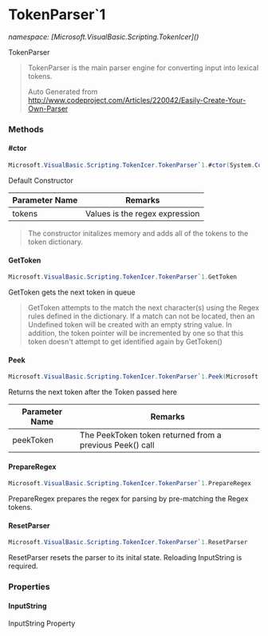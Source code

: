 ﻿# TokenParser`1
_namespace: [Microsoft.VisualBasic.Scripting.TokenIcer](<a href="#" onClick="load('/docs/Microsoft.VisualBasic.Scripting.TokenIcer/index.md')"></a>)_

TokenParser

> 
>  TokenParser is the main parser engine for converting input into lexical tokens.
>  
>  Auto Generated from
>  http://www.codeproject.com/Articles/220042/Easily-Create-Your-Own-Parser
>  


### Methods

#### #ctor
```csharp
Microsoft.VisualBasic.Scripting.TokenIcer.TokenParser`1.#ctor(System.Collections.Generic.Dictionary{`0,System.String},`0)
```
Default Constructor

|Parameter Name|Remarks|
|--------------|-------|
|tokens|Values is the regex expression|

> 
>  The constructor initalizes memory and adds all of the tokens to the token dictionary.
>  

#### GetToken
```csharp
Microsoft.VisualBasic.Scripting.TokenIcer.TokenParser`1.GetToken
```
GetToken gets the next token in queue
> 
>  GetToken attempts to the match the next character(s) using the
>  Regex rules defined in the dictionary. If a match can not be
>  located, then an Undefined token will be created with an empty
>  string value. In addition, the token pointer will be incremented
>  by one so that this token doesn't attempt to get identified again by
>  GetToken()
>  

#### Peek
```csharp
Microsoft.VisualBasic.Scripting.TokenIcer.TokenParser`1.Peek(Microsoft.VisualBasic.Scripting.TokenIcer.PeekToken{`0})
```
Returns the next token after the Token passed here

|Parameter Name|Remarks|
|--------------|-------|
|peekToken|The PeekToken token returned from a previous Peek() call|


#### PrepareRegex
```csharp
Microsoft.VisualBasic.Scripting.TokenIcer.TokenParser`1.PrepareRegex
```
PrepareRegex prepares the regex for parsing by pre-matching the Regex tokens.

#### ResetParser
```csharp
Microsoft.VisualBasic.Scripting.TokenIcer.TokenParser`1.ResetParser
```
ResetParser resets the parser to its inital state. Reloading InputString is required.


### Properties

#### InputString
InputString Property
